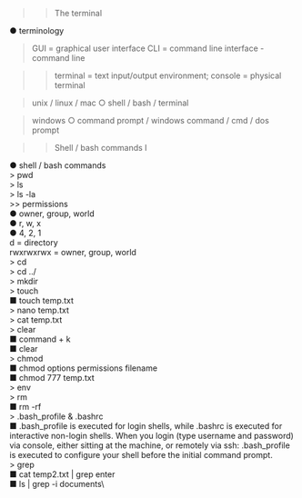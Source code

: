 >> The terminal

● terminology

> GUI = graphical user interface
> CLI = command line interface - command line
		
>> terminal = text input/output environment; console = physical terminal
	
> unix / linux / mac
		○ shell / bash / terminal
	
> windows
		○ command prompt / windows command / cmd / dos prompt

>> Shell / bash commands I

● shell / bash commands\
	> pwd\
	> ls\
	> ls -la\
	>> permissions\
		● owner, group, world\
		● r, w, x\
		● 4, 2, 1\
d = directory\
rwxrwxrwx = owner, group, world\
	> cd\
	> cd ../\
	> mkdir\
	> touch\
		■ touch temp.txt\
	> nano temp.txt\
	> cat temp.txt\
	> clear\
		■ command + k\
		■ clear\
	> chmod\
		■ chmod options permissions filename\
		■ chmod 777 temp.txt\
	> env\
	> rm <file or folder name>\
		■ rm -rf <file or folder name>\
	> .bash_profile & .bashrc\
		■ .bash_profile is executed for login shells, while .bashrc is executed for interactive non-login shells. When you login (type username and password) via console, either sitting at the machine, or remotely via ssh: .bash_profile is executed to configure your shell before the initial command prompt.\
	> grep\
		■ cat temp2.txt | grep enter\
		■ ls | grep -i documents\
